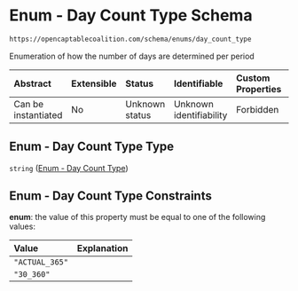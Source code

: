 # Enum - Day Count Type Schema

```txt
https://opencaptablecoalition.com/schema/enums/day_count_type
```

Enumeration of how the number of days are determined per period

| Abstract            | Extensible | Status         | Identifiable            | Custom Properties | Additional Properties | Access Restrictions | Defined In                                                                                     |
| :------------------ | :--------- | :------------- | :---------------------- | :---------------- | :-------------------- | :------------------ | :--------------------------------------------------------------------------------------------- |
| Can be instantiated | No         | Unknown status | Unknown identifiability | Forbidden         | Allowed               | none                | [DayCountType.schema.json](../../schema/enums/DayCountType.schema.json "open original schema") |

## Enum - Day Count Type Type

`string` ([Enum - Day Count Type](daycounttype.md))

## Enum - Day Count Type Constraints

**enum**: the value of this property must be equal to one of the following values:

| Value          | Explanation |
| :------------- | :---------- |
| `"ACTUAL_365"` |             |
| `"30_360"`     |             |
